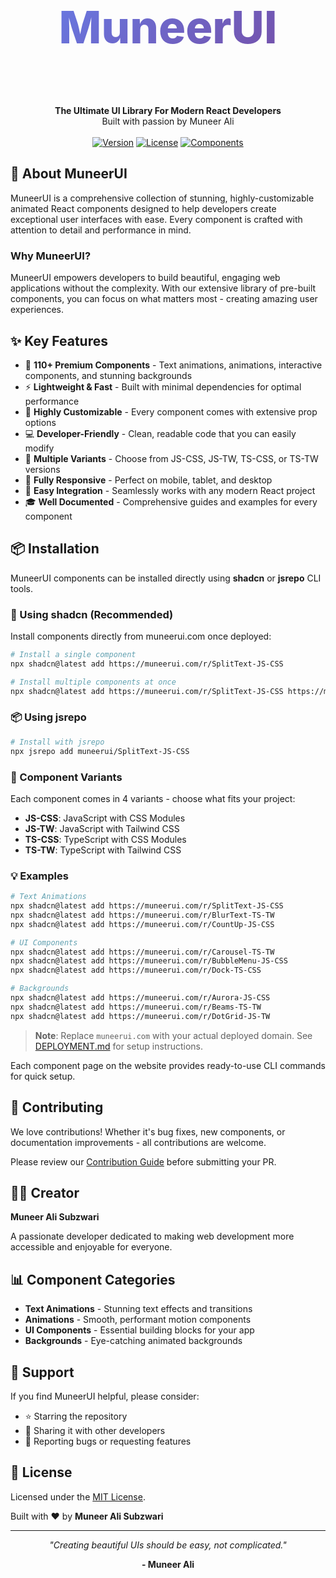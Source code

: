 <div align="center">
	<br>
	<br>
	<h1 style="font-size: 72px; font-weight: 800; background: linear-gradient(135deg, #667eea 0%, #764ba2 100%); -webkit-background-clip: text; -webkit-text-fill-color: transparent;">
		MuneerUI
	</h1>
	<br>
	<br>
</div>

<div align="center">
  <strong>The Ultimate UI Library For Modern React Developers</strong>
  <br/>
  Built with passion by Muneer Ali
</div>

<br />

<div align="center">
  <a href="#"><img alt="Version" src="https://img.shields.io/badge/version-1.0.0-blue"></a>
  <a href="LICENSE.md"><img alt="License" src="https://img.shields.io/badge/License-MIT-green"></a>
  <a href="#"><img alt="Components" src="https://img.shields.io/badge/components-110%2B-purple"></a>
</div>

## 🚀 About MuneerUI

MuneerUI is a comprehensive collection of stunning, highly-customizable animated React components designed to help developers create exceptional user interfaces with ease. Every component is crafted with attention to detail and performance in mind.

### Why MuneerUI?

MuneerUI empowers developers to build beautiful, engaging web applications without the complexity. With our extensive library of pre-built components, you can focus on what matters most - creating amazing user experiences.

## ✨ Key Features

- 🎨 **110+ Premium Components** - Text animations, animations, interactive components, and stunning backgrounds
- ⚡ **Lightweight & Fast** - Built with minimal dependencies for optimal performance
- 🎯 **Highly Customizable** - Every component comes with extensive prop options
- 💻 **Developer-Friendly** - Clean, readable code that you can easily modify
- 🔧 **Multiple Variants** - Choose from JS-CSS, JS-TW, TS-CSS, or TS-TW versions
- 📱 **Fully Responsive** - Perfect on mobile, tablet, and desktop
- 🚀 **Easy Integration** - Seamlessly works with any modern React project
- 🎓 **Well Documented** - Comprehensive guides and examples for every component

## 📦 Installation

MuneerUI components can be installed directly using **shadcn** or **jsrepo** CLI tools.

### 🚀 Using shadcn (Recommended)

Install components directly from muneerui.com once deployed:

```bash
# Install a single component
npx shadcn@latest add https://muneerui.com/r/SplitText-JS-CSS

# Install multiple components at once
npx shadcn@latest add https://muneerui.com/r/SplitText-JS-CSS https://muneerui.com/r/BlurText-JS-CSS https://muneerui.com/r/Aurora-JS-CSS
```

### 📦 Using jsrepo

```bash
# Install with jsrepo
npx jsrepo add muneerui/SplitText-JS-CSS
```

### 📝 Component Variants

Each component comes in 4 variants - choose what fits your project:

- **JS-CSS**: JavaScript with CSS Modules
- **JS-TW**: JavaScript with Tailwind CSS
- **TS-CSS**: TypeScript with CSS Modules
- **TS-TW**: TypeScript with Tailwind CSS

### 💡 Examples

```bash
# Text Animations
npx shadcn@latest add https://muneerui.com/r/SplitText-JS-CSS
npx shadcn@latest add https://muneerui.com/r/BlurText-TS-TW
npx shadcn@latest add https://muneerui.com/r/CountUp-JS-CSS

# UI Components
npx shadcn@latest add https://muneerui.com/r/Carousel-TS-TW
npx shadcn@latest add https://muneerui.com/r/BubbleMenu-JS-CSS
npx shadcn@latest add https://muneerui.com/r/Dock-TS-CSS

# Backgrounds
npx shadcn@latest add https://muneerui.com/r/Aurora-JS-CSS
npx shadcn@latest add https://muneerui.com/r/Beams-TS-TW
npx shadcn@latest add https://muneerui.com/r/DotGrid-JS-TW
```

> **Note**: Replace `muneerui.com` with your actual deployed domain. See [DEPLOYMENT.md](DEPLOYMENT.md) for setup instructions.

Each component page on the website provides ready-to-use CLI commands for quick setup.

## 🤝 Contributing

We love contributions! Whether it's bug fixes, new components, or documentation improvements - all contributions are welcome.

Please review our [Contribution Guide](CONTRIBUTING.md) before submitting your PR.

## 👨‍💻 Creator

**Muneer Ali Subzwari**

A passionate developer dedicated to making web development more accessible and enjoyable for everyone.

## 📊 Component Categories

- **Text Animations** - Stunning text effects and transitions
- **Animations** - Smooth, performant motion components
- **UI Components** - Essential building blocks for your app
- **Backgrounds** - Eye-catching animated backgrounds

## 🌟 Support

If you find MuneerUI helpful, please consider:
- ⭐ Starring the repository
- 📢 Sharing it with other developers
- 🐛 Reporting bugs or requesting features

## 📄 License

Licensed under the [MIT License](LICENSE.md).

Built with ❤️ by **Muneer Ali Subzwari**

---

<div align="center">
  <p><em>"Creating beautiful UIs should be easy, not complicated."</em></p>
  <p><strong>- Muneer Ali</strong></p>
</div>
